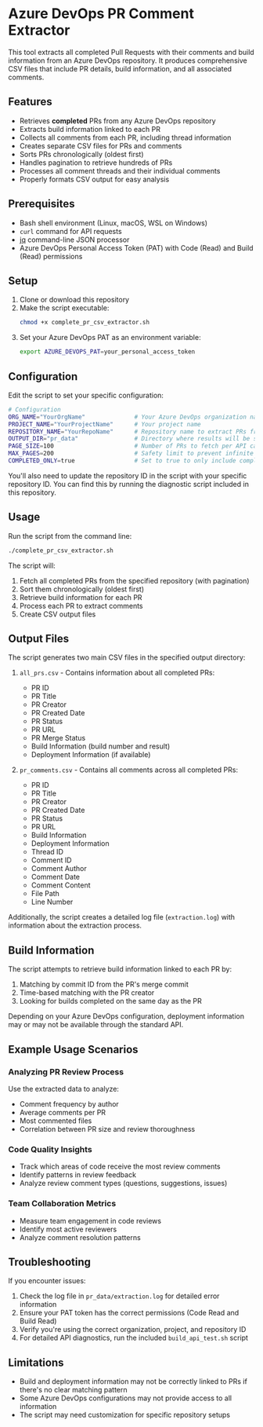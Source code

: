 # Azure DevOps PR Comment Extractor

This tool extracts all completed Pull Requests with their comments and build information from an Azure DevOps repository. It produces comprehensive CSV files that include PR details, build information, and all associated comments.

## Features

- Retrieves **completed** PRs from any Azure DevOps repository
- Extracts build information linked to each PR
- Collects all comments from each PR, including thread information
- Creates separate CSV files for PRs and comments
- Sorts PRs chronologically (oldest first)
- Handles pagination to retrieve hundreds of PRs
- Processes all comment threads and their individual comments
- Properly formats CSV output for easy analysis

## Prerequisites

- Bash shell environment (Linux, macOS, WSL on Windows)
- `curl` command for API requests
- [jq](https://stedolan.github.io/jq/download/) command-line JSON processor
- Azure DevOps Personal Access Token (PAT) with Code (Read) and Build (Read) permissions

## Setup

1. Clone or download this repository
2. Make the script executable:
   ```bash
   chmod +x complete_pr_csv_extractor.sh
   ```
3. Set your Azure DevOps PAT as an environment variable:
   ```bash
   export AZURE_DEVOPS_PAT=your_personal_access_token
   ```

## Configuration

Edit the script to set your specific configuration:

```bash
# Configuration
ORG_NAME="YourOrgName"              # Your Azure DevOps organization name
PROJECT_NAME="YourProjectName"      # Your project name
REPOSITORY_NAME="YourRepoName"      # Repository name to extract PRs from
OUTPUT_DIR="pr_data"                # Directory where results will be saved
PAGE_SIZE=100                       # Number of PRs to fetch per API call
MAX_PAGES=200                       # Safety limit to prevent infinite loops
COMPLETED_ONLY=true                 # Set to true to only include completed PRs
```

You'll also need to update the repository ID in the script with your specific repository ID. You can find this by running the diagnostic script included in this repository.

## Usage

Run the script from the command line:

```bash
./complete_pr_csv_extractor.sh
```

The script will:
1. Fetch all completed PRs from the specified repository (with pagination)
2. Sort them chronologically (oldest first)
3. Retrieve build information for each PR
4. Process each PR to extract comments
5. Create CSV output files

## Output Files

The script generates two main CSV files in the specified output directory:

1. `all_prs.csv` - Contains information about all completed PRs:
   - PR ID
   - PR Title
   - PR Creator
   - PR Created Date
   - PR Status
   - PR URL
   - PR Merge Status
   - Build Information (build number and result)
   - Deployment Information (if available)

2. `pr_comments.csv` - Contains all comments across all completed PRs:
   - PR ID
   - PR Title
   - PR Creator
   - PR Created Date
   - PR Status
   - PR URL
   - Build Information
   - Deployment Information
   - Thread ID
   - Comment ID
   - Comment Author
   - Comment Date
   - Comment Content
   - File Path
   - Line Number

Additionally, the script creates a detailed log file (`extraction.log`) with information about the extraction process.

## Build Information

The script attempts to retrieve build information linked to each PR by:

1. Matching by commit ID from the PR's merge commit
2. Time-based matching with the PR creator
3. Looking for builds completed on the same day as the PR

Depending on your Azure DevOps configuration, deployment information may or may not be available through the standard API.

## Example Usage Scenarios

### Analyzing PR Review Process

Use the extracted data to analyze:
- Comment frequency by author
- Average comments per PR
- Most commented files
- Correlation between PR size and review thoroughness

### Code Quality Insights

- Track which areas of code receive the most review comments
- Identify patterns in review feedback
- Analyze review comment types (questions, suggestions, issues)

### Team Collaboration Metrics

- Measure team engagement in code reviews
- Identify most active reviewers
- Analyze comment resolution patterns

## Troubleshooting

If you encounter issues:

1. Check the log file in `pr_data/extraction.log` for detailed error information
2. Ensure your PAT token has the correct permissions (Code Read and Build Read)
3. Verify you're using the correct organization, project, and repository ID
4. For detailed API diagnostics, run the included `build_api_test.sh` script

## Limitations

- Build and deployment information may not be correctly linked to PRs if there's no clear matching pattern
- Some Azure DevOps configurations may not provide access to all information
- The script may need customization for specific repository setups

